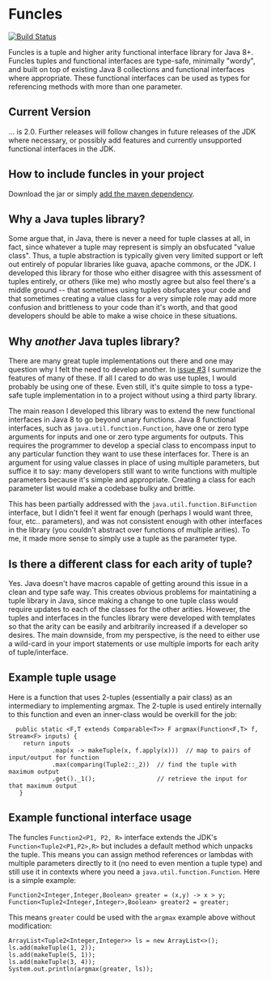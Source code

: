 # Funcles
[![Build Status](https://travis-ci.org/jmorwick/funcles.svg?branch=master)](https://travis-ci.org/jmorwick/funcles)

Funcles is a tuple and higher arity functional interface library for Java 8+. Funcles tuples and functional interfaces are type-safe, minimally "wordy", and built on top of existing Java 8 collections and functional interfaces where appropriate. These functional interfaces can be used as types for referencing methods with more than one parameter. 

## Current Version

... is 2.0. Further releases will follow changes in future releases of the JDK where necessary, or possibly add features and currently unsupported functional interfaces in the JDK. 

## How to include funcles in your project

Download the jar or simply [add the maven dependency](https://search.maven.org/#artifactdetails%7Cnet.sourcedestination%7Cfuncles%7C2.0%7Cjar). 

## Why a Java tuples library? 

Some argue that, in Java, there is never a need for tuple classes at all, in fact, since whatever a tuple may represent is simply an obsfucated "value class". Thus, a tuple abstraction is typically given very limited support or left out entirely of popular libraries like guava, apache commons, or the JDK. I developed this library for those who either disagree with this assessment of tuples entirely, or others (like me) who mostly agree but also feel there's a middle ground -- that sometimes using tuples obsfucates your code and that sometimes creating a value class for a very simple role may add more confusion and brittleness to your code than it's worth, and that good developers should be able to make a wise choice in these situations. 

## Why *another* Java tuples library?

There are many great tuple implementations out there and one may question why I felt the need to develop another. In [issue #3](https://github.com/jmorwick/funcles/issues/3) I summarize the features of many of these. If all I cared to do was use tuples, I would probably be using one of these. Even still, it's quite simple to toss a type-safe tuple implementation in to a project without using a third party library. 

The main reason I developed this library was to extend the new functional interfaces in Java 8 to go beyond unary functions. Java 8 functional interfaces, such as `java.util.function.Function`, have one or zero type arguments for inputs and one or zero type arguments for outputs. This requires the programmer to develop a special class to encompass input to any particular function they want to use these interfaces for. There is an argument for using value classes in place of using multiple parameters, but suffice it to say: many developers still want to write functions with multiple parameters because it's simple and appropriate. Creating a class for each parameter list would make a codebase bulky and brittle. 

This has been partially addressed with the `java.util.function.BiFunction` interface, but I didn't feel it went far enough (perhaps I would want three, four, etc.. parameters), and was not consistent enough with other interfaces in the library (you couldn't abstract over functions of multiple arities). To me, it made more sense to simply use a tuple as the parameter type. 

## Is there a different class for each arity of tuple?

Yes. Java doesn't have macros capable of getting around this issue in a clean and type safe way. This creates obvious problems for maintatining a tuple library in Java, since making a change to one tuple class would require updates to each of the classes for the other arities. However, the tuples and interfaces in the funcles library were developed with templates so that the arity can be easily and arbitrarily increased if a developer so desires. The main downside, from my perspective, is the need to either use a wild-card in your import statements or use multiple imports for each arity of tuple/interface. 

## Example tuple usage

Here is a function that uses 2-tuples (essentially a pair class) as an intermediary to implementing argmax. The 2-tuple is used entirely internally to this function and even an inner-class would be overkill for the job:

```
  public static <F,T extends Comparable<T>> F argmax(Function<F,T> f, Stream<F> inputs) {
   	return inputs
            .map(x -> makeTuple(x, f.apply(x)))  // map to pairs of input/output for function
            .max(comparing(Tuple2::_2))  // find the tuple with maximum output
            .get()._1();                 // retrieve the input for that maximum output
   }
```

## Example functional interface usage

The funcles `Function2<P1, P2, R>` interface extends the JDK's `Function<Tuple2<P1,P2>,R>` but includes a default method which unpacks the tuple. This means you can assign method references or lambdas with multiple parameters directly to it (no need to even mention a tuple type) and still use it in contexts where you need a `java.util.function.Function`. Here is a simple example:

```
Function2<Integer,Integer,Boolean> greater = (x,y) -> x > y;
Function<Tuple2<Integer,Integer>,Boolean> greater2 = greater;
```

This means `greater` could be used with the `argmax` example above without modification:

```
ArrayList<Tuple2<Integer,Integer>> ls = new ArrayList<>();
ls.add(makeTuple(1, 2));
ls.add(makeTuple(5, 1));
ls.add(makeTuple(3, 4));
System.out.println(argmax(greater, ls));
```
